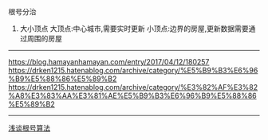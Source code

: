 根号分治

1. 大小顶点
   大顶点:中心城市,需要实时更新
   小顶点:边界的房屋,更新数据需要通过周围的房屋

---

https://blog.hamayanhamayan.com/entry/2017/04/12/180257
https://drken1215.hatenablog.com/archive/category/%E5%B9%B3%E6%96%B9%E5%88%86%E5%89%B2
https://drken1215.hatenablog.com/archive/category/%E3%82%AF%E3%82%A8%E3%83%AA%E3%81%AE%E5%B9%B3%E6%96%B9%E5%88%86%E5%89%B2

---

[浅谈根号算法](https://ddosvoid.github.io/2020/10/18/%E6%B5%85%E8%B0%88%E6%A0%B9%E5%8F%B7%E7%AE%97%E6%B3%95/)

